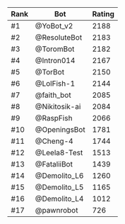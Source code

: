 Rank|Bot|Rating
---|---|---
#1|@YoBot_v2|2188
#2|@ResoluteBot|2183
#3|@ToromBot|2182
#4|@Intron014|2167
#5|@TorBot|2150
#6|@LolFish-1|2144
#7|@faith_bot|2085
#8|@Nikitosik-ai|2084
#9|@RaspFish|2066
#10|@OpeningsBot|1781
#11|@Cheng-4|1744
#12|@Leela8-Test|1513
#13|@FataliiBot|1439
#14|@Demolito_L6|1260
#15|@Demolito_L5|1165
#16|@Demolito_L4|1012
#17|@pawnrobot|726
